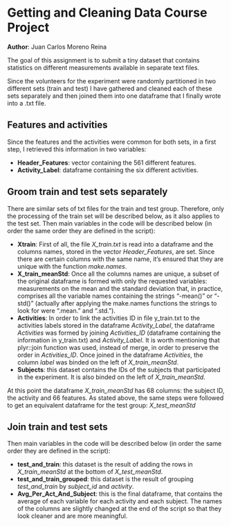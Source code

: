 # Getting and Cleaning Data Course Project

**Author**: Juan Carlos Moreno Reina

The goal of this assignment is to submit a tiny dataset that contains statistics on different measurements available in separate text files.

Since the volunteers for the experiment were randomly partitioned in two different sets (train and test) I have gathered and cleaned each of these sets separately and then joined them into one dataframe that I finally wrote into a .txt file.

## Features and activities
Since the features and the activities were common for both sets, in a first step, I retrieved this information in two variables: 
* **Header_Features**: vector containing the 561 different features. 
* **Activity_Label**: dataframe containing the six different activities.

## Groom train and test sets separately
There are similar sets of txt files for the train and test group. Therefore, only the processing of the train set will be described below, as it also applies to the test set. Then main variables in the code will be described below (in order the same order they are defined in the script):
* **Xtrain**: First of all, the file _X_train.txt_ is read into a dataframe and the columns names, stored in the vector _Header_Features_, are set. Since there are certain columns with the same name, it’s ensured that they are unique with the function _make.names_. 
* **X_train_meanStd**: Once all the columns names are unique, a subset of the original dataframe is formed with only the requested variables: measurements on the mean and the standard deviation that, in practice, comprises all the variable names containing the strings “-mean()” or “-std()” (actually after applying the make.names functions the strings to look for were “.mean.” and “.std.”).
* **Activities**: In order to link the activities ID in file y_train.txt to the activities labels stored in the dataframe _Activity_Label_, the dataframe _Activities_ was formed by joining _Activities_ID_ (dataframe containing the information in y_train.txt) and  _Activity_Label_. It is worth mentioning that plyr::join function was used, instead of merge, in order to preserve the order in _Activities_ID_. Once joined in the dataframe _Activities_, the column _label_ was binded on the left of _X_train_meanStd_.
* **Subjects**: this dataset contains the IDs of the subjects that participated in the experiment. It is also binded on the left of _X_train_meanStd_.

At this point the dataframe _X_train_meanStd_ has 68 columns: the subject ID, the activity and 66 features.
As stated above, the same steps were followed to get an equivalent dataframe for the test group: _X_test_meanStd_

## Join train and test sets
Then main variables in the code will be described below (in order the same order they are defined in the script):
* **test_and_train**: this dataset is the result of adding the rows in _X_train_meanStd_ at the bottom of _X_test_meanStd_.
* **test_and_train_grouped**: this dataset is the result of grouping _test_and_train_ by _subject_id_ and _activity_.
* **Avg_Per_Act_And_Subject**: this is the final dataframe, that contains the average of each variable for each activity and each subject. The names of the columns are slightly changed at the end of the script so that they look cleaner and are more meaningful.

